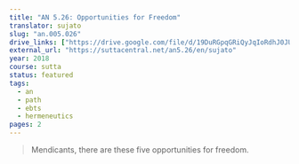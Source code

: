 ```yaml
---
title: "AN 5.26: Opportunities for Freedom"
translator: sujato
slug: "an.005.026"
drive_links: ["https://drive.google.com/file/d/19DuRGpqGRiQyJqIoRdhJ0JUTdOpV0Rf8/view?usp=drivesdk"]
external_url: "https://suttacentral.net/an5.26/en/sujato"
year: 2018
course: sutta
status: featured
tags:
  - an
  - path
  - ebts
  - hermeneutics
pages: 2
---
```


> Mendicants, there are these five opportunities for freedom.
